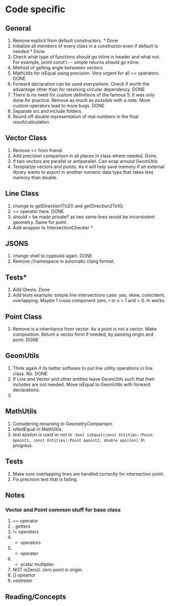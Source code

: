# Code specific

## General

1. Remove explicit from default constructors. * Done
2. Initialize all members of every class in a constructor even if default is needed.* Done
3. Check what type of functions should go inline in header and what not. For example, point const'r.-- simple returns should go inline.
4. Method of getting angle betweeen vectors.
5. MathUtils for isEqual using precision. Very urgent for all == operators. DONE
6. Forward declaration can be used everywhere. Check if worth the advantage other than for resolving circular dependency. DONE
7. There is no need for custom definitions of the famous 5. It was only done for practice. Remove as much as possible with a note. More custom operators lead to more bugs. DONE
8. Separate src and include folders.
9. Round off double representation of real numbers in the final result/calculation.

## Vector Class

1. Remove << from friend.
2. Add precision comparison in all places in class where needed. Done.
3. If two vectors are parallel or antiparallel. Can wrap around GeomUtils
4. Templatize vectors and points. As it will help save memory if an external library wants to export in another numeric data type that takes less memory than double.

## Line Class

1. change to getDirection1To2() and getDirection2To1();
2. == operator here. DONE
3. should = be made private? as two same lines would be inconsistent geometry. Same for point.
4. Add wrapper to IntersectionChecker *

## JSONS

1. change shell to cppbuild again. DONE
2. Remove //namespace in automatic clang format.

## Tests*

1. Add Gtests. Done
2. Add tests example: simple line intersections case: yes, skew, coincident, overlapping. Maybe 1 cross component zero, r or s > 1 and < 0. In works

## Point Class

1. Remove is a inheritance from vector. As a point is not a vector. Make composition. Return a vector form if needed, by passing origin and point. DONE

## GeomUtils

1. Think again if its better software to put line utility operations in line class. No. DONE
2. If Line and Vector and other entities leave GeomUtils such that their includes are not needed. Move isEqual to GeomUtils with forward declarations.
3.  

## MathUtils

1. Considering renaming to GeometryComparison
2. isNotEqual in MathUtils.
3. test epsilon is used or not in ` bool isEqual(const Entities::Point &point1, const Entities::Point &point2,
               double epsilon)`. In progress.

## Tests

1. Make sure overlapping lines are handled correctly for intersection point.
2. Fix precision test that is failing.

## Notes

### Vector and Point common stuff for base class

1. == operator
2. . getters
3. != operators
4. + operators
5. + operator
6. + scalar multiplier.
7. NOT isZero(). zero point is origin.
8. [] opeartor
9. osstream

## Reading/Concepts
